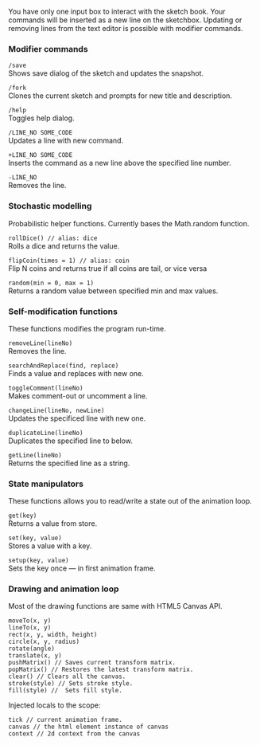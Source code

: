 You have only one input box to interact with the sketch book. Your commands will be inserted as a new line on the sketchbox. Updating or removing lines from the text editor is possible with modifier commands.

### Modifier commands

`/save`  
Shows save dialog of the sketch and updates the snapshot.

`/fork`  
Clones the current sketch and prompts for new title and description.

`/help`  
Toggles help dialog.

`/LINE_NO SOME_CODE`  
Updates a line with new command.

`+LINE_NO SOME_CODE`  
Inserts the command as a new line above the specified line number.

`-LINE_NO`  
Removes the line.

### Stochastic modelling

Probabilistic helper functions. Currently bases the Math.random function.

`rollDice() // alias: dice`  
Rolls a dice and returns the value.

`flipCoin(times = 1) // alias: coin`  
Flip N coins and returns true if all coins are tail, or vice versa

`random(min = 0, max = 1)`  
Returns a random value between specified min and max values.

### Self-modification functions

These functions modifies the program run-time.

`removeLine(lineNo)`  
Removes the line.

`searchAndReplace(find, replace)`  
Finds a value and replaces with new one.

`toggleComment(lineNo)`  
Makes comment-out or uncomment a line.

`changeLine(lineNo, newLine)`  
Updates the specificed line with new one.

`duplicateLine(lineNo)`  
Duplicates the specified line to below.

`getLine(lineNo)`  
Returns the specified line as a string.

### State manipulators

These functions allows you to read/write a state out of the animation loop.

`get(key)`  
Returns a value from store.

`set(key, value)`  
Stores a value with a key.

`setup(key, value)`  
Sets the key once &mdash; in first animation frame.

### Drawing and animation loop

Most of the drawing functions are same with HTML5 Canvas API.

`moveTo(x, y)`  
`lineTo(x, y)`  
`rect(x, y, width, height)`  
`circle(x, y, radius)`  
`rotate(angle)`  
`translate(x, y)`  
`pushMatrix() // Saves current transform matrix.`  
`popMatrix() // Restores the latest transform matrix.`  
`clear() // Clears all the canvas.`  
`stroke(style) // Sets stroke style.`  
`fill(style) //  Sets fill style.` 

Injected locals to the scope:

`tick // current animation frame.`  
`canvas // the html element instance of canvas`  
`context // 2d context from the canvas`  
